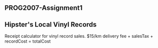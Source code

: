 ## PROG2007-Assignment1
Hipster's Local Vinyl Records
----------------------------------------
Receipt calculator for vinyl record sales. 
$15/km delivery fee + salesTax + recordCost = totalCost
